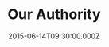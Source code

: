 ---
title: "Our Authority"
image: "https://i.imgur.com/MuLYIpM.jpg"
date: "2015-06-14T09:30:00.000Z"
video:
  type: "vimeo"
  id: 130686517
speaker:
  name: "Bart Wilkins"
  permalink: "bart-wilkins"
series: "warriors"
---